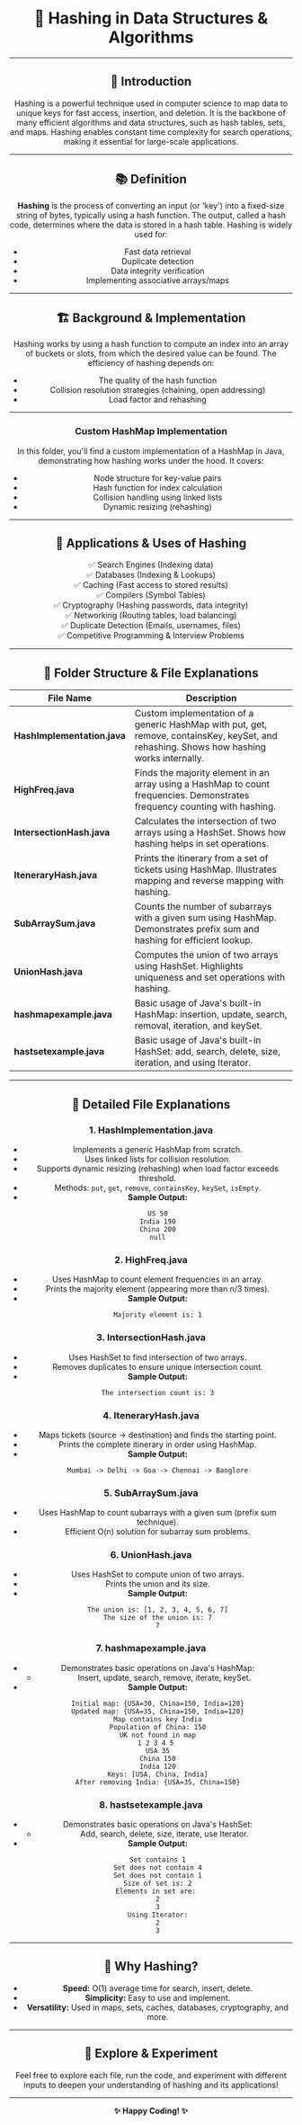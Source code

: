 <div align="center">
  
# 🔑 Hashing in Data Structures & Algorithms

---

## 🌟 Introduction

Hashing is a powerful technique used in computer science to map data to unique keys for fast access, insertion, and deletion. It is the backbone of many efficient algorithms and data structures, such as hash tables, sets, and maps. Hashing enables constant time complexity for search operations, making it essential for large-scale applications.

---

## 📚 Definition

**Hashing** is the process of converting an input (or 'key') into a fixed-size string of bytes, typically using a hash function. The output, called a hash code, determines where the data is stored in a hash table. Hashing is widely used for:
- Fast data retrieval
- Duplicate detection
- Data integrity verification
- Implementing associative arrays/maps

---

## 🏗️ Background & Implementation

Hashing works by using a hash function to compute an index into an array of buckets or slots, from which the desired value can be found. The efficiency of hashing depends on:
- The quality of the hash function
- Collision resolution strategies (chaining, open addressing)
- Load factor and rehashing

---

### **Custom HashMap Implementation**
In this folder, you'll find a custom implementation of a HashMap in Java, demonstrating how hashing works under the hood. It covers:
- Node structure for key-value pairs
- Hash function for index calculation
- Collision handling using linked lists
- Dynamic resizing (rehashing)

---

## 🧩 Applications & Uses of Hashing

✅ Search Engines (Indexing data)  
✅ Databases (Indexing & Lookups)  
✅ Caching (Fast access to stored results)  
✅ Compilers (Symbol Tables)  
✅ Cryptography (Hashing passwords, data integrity)  
✅ Networking (Routing tables, load balancing)  
✅ Duplicate Detection (Emails, usernames, files)  
✅ Competitive Programming & Interview Problems

---

## 📂 Folder Structure & File Explanations

| File Name                | Description |
|-------------------------|-------------|
| **HashImplementation.java** | Custom implementation of a generic HashMap with put, get, remove, containsKey, keySet, and rehashing. Shows how hashing works internally. |
| **HighFreq.java**           | Finds the majority element in an array using a HashMap to count frequencies. Demonstrates frequency counting with hashing. |
| **IntersectionHash.java**   | Calculates the intersection of two arrays using a HashSet. Shows how hashing helps in set operations. |
| **IteneraryHash.java**      | Prints the itinerary from a set of tickets using HashMap. Illustrates mapping and reverse mapping with hashing. |
| **SubArraySum.java**        | Counts the number of subarrays with a given sum using HashMap. Demonstrates prefix sum and hashing for efficient lookup. |
| **UnionHash.java**          | Computes the union of two arrays using HashSet. Highlights uniqueness and set operations with hashing. |
| **hashmapexample.java**     | Basic usage of Java's built-in HashMap: insertion, update, search, removal, iteration, and keySet. |
| **hastsetexample.java**     | Basic usage of Java's built-in HashSet: add, search, delete, size, iteration, and using Iterator. |

---

## 📝 Detailed File Explanations

### 1. **HashImplementation.java**
- Implements a generic HashMap from scratch.
- Uses linked lists for collision resolution.
- Supports dynamic resizing (rehashing) when load factor exceeds threshold.
- Methods: `put`, `get`, `remove`, `containsKey`, `keySet`, `isEmpty`.
- **Sample Output:**
  ```
  US 50
  India 190
  China 200
  null
  ```

### 2. **HighFreq.java**
- Uses HashMap to count element frequencies in an array.
- Prints the majority element (appearing more than n/3 times).
- **Sample Output:**
  ```
  Majority element is: 1
  ```

### 3. **IntersectionHash.java**
- Uses HashSet to find intersection of two arrays.
- Removes duplicates to ensure unique intersection count.
- **Sample Output:**
  ```
  The intersection count is: 3
  ```

### 4. **IteneraryHash.java**
- Maps tickets (source → destination) and finds the starting point.
- Prints the complete itinerary in order using HashMap.
- **Sample Output:**
  ```
  Mumbai -> Delhi -> Goa -> Chennai -> Banglore
  ```

### 5. **SubArraySum.java**
- Uses HashMap to count subarrays with a given sum (prefix sum technique).
- Efficient O(n) solution for subarray sum problems.

### 6. **UnionHash.java**
- Uses HashSet to compute union of two arrays.
- Prints the union and its size.
- **Sample Output:**
  ```
  The union is: [1, 2, 3, 4, 5, 6, 7]
  The size of the union is: 7
  7
  ```

### 7. **hashmapexample.java**
- Demonstrates basic operations on Java's HashMap:
  - Insert, update, search, remove, iterate, keySet.
- **Sample Output:**
  ```
  Initial map: {USA=30, China=150, India=120}
  Updated map: {USA=35, China=150, India=120}
  Map contains key India
  Population of China: 150
  UK not found in map
  1 2 3 4 5 
  USA 35
  China 150
  India 120
  Keys: [USA, China, India]
  After removing India: {USA=35, China=150}
  ```

### 8. **hastsetexample.java**
- Demonstrates basic operations on Java's HashSet:
  - Add, search, delete, size, iterate, use Iterator.
- **Sample Output:**
  ```
  Set contains 1
  Set does not contain 4
  Set does not contain 1
  Size of set is: 2
  Elements in set are: 
  2
  3
  Using Iterator:
  2
  3
  ```

---

## 🎨 Why Hashing?
- **Speed:** O(1) average time for search, insert, delete.
- **Simplicity:** Easy to use and implement.
- **Versatility:** Used in maps, sets, caches, databases, cryptography, and more.

---

## 🚀 Explore & Experiment
Feel free to explore each file, run the code, and experiment with different inputs to deepen your understanding of hashing and its applications!

---

<div align="center">
  <b>✨ Happy Coding! ✨</b>
</div>
